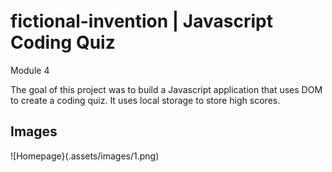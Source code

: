 # fictional-invention | Javascript Coding Quiz
Module 4 

The goal of this project was to build a Javascript application that uses DOM to create a coding quiz. It uses local storage to store high scores. 

## Images

![Homepage}(.assets/images/1.png)
